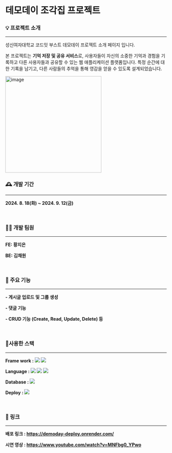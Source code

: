# 데모데이 조각집 프로젝트 


### 💡 프로젝트 소개
___


성신여자대학교 코드잇 부스트 데모데이 프로젝트 소개 페이지 입니다.

본 프로젝트는 **기억 저장 및 공유 서비스**로, 사용자들이 자신의 소중한 기억과 경험을 기록하고 다른 사용자들과 공유할 수 있는 웹 애플리케이션 플랫폼입니다. 특정 순간에 대한 기록을 남기고, 다른 사람들의 추억을 통해 영감을 얻을 수 있도록 설계되었습니다.

<img width="300" alt="image" src="https://github.com/user-attachments/assets/88eb4e68-b973-4dce-a652-2518753d6c47">


<br>

### 🕰️ 개발 기간
___

**2024. 8. 18(화) ~ 2024. 9. 12(금)**

<br>

### 👩‍💻 개발 팀원 
___


**FE: 황지은**


**BE: 김채원**

<br>

### 📌 주요 기능
___

**- 게시글 업로드 및 그룹 생성**


**- 댓글 기능**


**- CRUD 기능 (Create, Read, Update, Delete) 등**



<br>


### 🔧사용한 스택
___


**Frame work : <img src="https://img.shields.io/badge/Node.js-339933?style=for-the-badge&logo=Node.js&logoColor=white">
<img src="https://img.shields.io/badge/React-61DAFB?style=for-the-badge&logo=React&logoColor=white">** 


**Language : <img src="https://img.shields.io/badge/JavaScript-F7DF1E?style=for-the-badge&logo=JavaScript&logoColor=white"> <img src="https://img.shields.io/badge/HTML5-E34F26?style=for-the-badge&logo=HTML5&logoColor=white"> <img src="https://img.shields.io/badge/CSS3-1572B6?style=for-the-badge&logo=CSS3&logoColor=white">** 


**Database : <img src="https://img.shields.io/badge/Postgresql-4169E1?style=flat-square&logo=Postgresql&logoColor=white"/>**


**Deploy : <img src="https://img.shields.io/badge/render-000000?style=flat-square&logo=render&logoColor=white"/>**

<br>

### 🔗 링크
___


**배포 링크 : https://demoday-deploy.onrender.com/**

**시연 영상 : https://www.youtube.com/watch?v=MNFbg0_YPwo**


